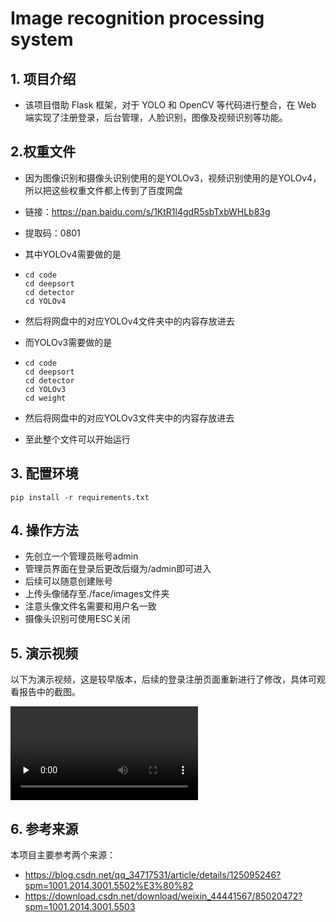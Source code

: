 # Image recognition processing system

## 1. 项目介绍

- 该项目借助 Flask 框架，对于 YOLO 和 OpenCV 等代码进行整合，在 Web 端实现了注册登录，后台管理，人脸识别，图像及视频识别等功能。

## 2.权重文件

- 因为图像识别和摄像头识别使用的是YOLOv3，视频识别使用的是YOLOv4，所以把这些权重文件都上传到了百度网盘

- 链接：https://pan.baidu.com/s/1KtR1l4gdR5sbTxbWHLb83g 

- 提取码：0801 

- 其中YOLOv4需要做的是

- ```
  cd code
  cd deepsort
  cd detector
  cd YOLOv4
  ```
  
- 然后将网盘中的对应YOLOv4文件夹中的内容存放进去

- 而YOLOv3需要做的是

- ```
  cd code
  cd deepsort
  cd detector
  cd YOLOv3
  cd weight
  ```
  
- 然后将网盘中的对应YOLOv3文件夹中的内容存放进去
- 至此整个文件可以开始运行

## 3. 配置环境

```
pip install -r requirements.txt
```

## 4. 操作方法

- 先创立一个管理员账号admin
- 管理员界面在登录后更改后缀为/admin即可进入
- 后续可以随意创建账号
- 上传头像储存至./face/images文件夹
- 注意头像文件名需要和用户名一致
- 摄像头识别可使用ESC关闭

## 5. 演示视频

以下为演示视频，这是较早版本，后续的登录注册页面重新进行了修改，具体可观看报告中的截图。

<video id="video" controls="" preload="none">
    <source id="mp4" src="E:\Github\Comprehensive-Course-Design-of-Software-Engineering\video\演示视频.mp4" type="video/mp4">
</video>


## 6. 参考来源

本项目主要参考两个来源：

+ <https://blog.csdn.net/qq_34717531/article/details/125095246?spm=1001.2014.3001.5502%E3%80%82>
+ <https://download.csdn.net/download/weixin_44441567/85020472?spm=1001.2014.3001.5503>

